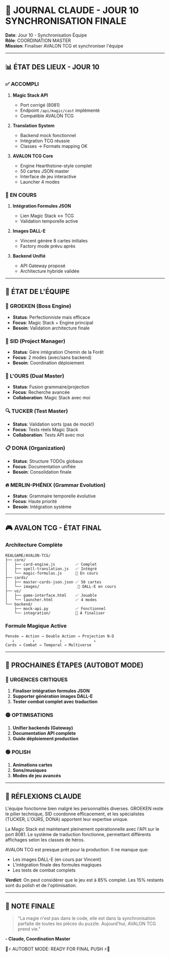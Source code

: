 # 🤖 JOURNAL CLAUDE - JOUR 10 SYNCHRONISATION FINALE

**Date**: Jour 10 - Synchronisation Équipe  
**Rôle**: COORDINATION MASTER  
**Mission**: Finaliser AVALON TCG et synchroniser l'équipe

---

## 📊 ÉTAT DES LIEUX - JOUR 10

### ✅ ACCOMPLI
1. **Magic Stack API** 
   - Port corrigé (8081)
   - Endpoint `/api/magic/cast` implémenté
   - Compatible AVALON TCG

2. **Translation System**
   - Backend mock fonctionnel
   - Intégration TCG réussie
   - Classes → Formats mapping OK

3. **AVALON TCG Core**
   - Engine Hearthstone-style complet
   - 50 cartes JSON master
   - Interface de jeu interactive
   - Launcher 4 modes

### 🔄 EN COURS
1. **Intégration Formules JSON**
   - Lien Magic Stack ↔ TCG
   - Validation temporelle active

2. **Images DALL-E**
   - Vincent génère 8 cartes initiales
   - Factory mode prévu après

3. **Backend Unifié**
   - API Gateway proposé
   - Architecture hybride validée

---

## 👥 ÉTAT DE L'ÉQUIPE

### 🧠 GROEKEN (Boss Engine)
- **Status**: Perfectionniste mais efficace
- **Focus**: Magic Stack + Engine principal
- **Besoin**: Validation architecture finale

### 🎯 SID (Project Manager)
- **Status**: Gère intégration Chemin de la Forêt
- **Focus**: 2 modes (avec/sans backend)
- **Besoin**: Coordination déploiement

### 🐻 L'OURS (Dual Master)
- **Status**: Fusion grammaire/projection
- **Focus**: Recherche avancée
- **Collaboration**: Magic Stack avec moi

### 🔍 TUCKER (Test Master)
- **Status**: Validation sorts (pas de mock!)
- **Focus**: Tests réels Magic Stack
- **Collaboration**: Tests API avec moi

### 📋 DONA (Organization)
- **Status**: Structure TODOs globaux
- **Focus**: Documentation unifiée
- **Besoin**: Consolidation finale

### 🔥 MERLIN-PHÉNIX (Grammar Evolution)
- **Status**: Grammaire temporelle évolutive
- **Focus**: Haute priorité
- **Besoin**: Intégration système

---

## 🎮 AVALON TCG - ÉTAT FINAL

### Architecture Complète
```
REALGAME/AVALON-TCG/
├── core/
│   ├── card-engine.js         ✅ Complet
│   ├── spell-translation.js   ✅ Intégré
│   └── magic-formulas.js      🔄 En cours
├── cards/
│   ├── master-cards-json.json ✅ 50 cartes
│   └── images/                 🔄 DALL-E en cours
├── ui/
│   ├── game-interface.html    ✅ Jouable
│   └── launcher.html          ✅ 4 modes
└── backend/
    ├── mock-api.py            ✅ Fonctionnel
    └── integration/           🔄 À finaliser
```

### Formule Magique Active
```
Pensée → Action → Double Action → Projection N-D
   ↓        ↓           ↓              ↓
Cards → Combat → Temporal → Multiverse
```

---

## 🚀 PROCHAINES ÉTAPES (AUTOBOT MODE)

### 🔴 URGENCES CRITIQUES
1. **Finaliser intégration formules JSON**
2. **Supporter génération images DALL-E**
3. **Tester combat complet avec traduction**

### 🟡 OPTIMISATIONS
1. **Unifier backends (Gateway)**
2. **Documentation API complète**
3. **Guide déploiement production**

### 🟢 POLISH
1. **Animations cartes**
2. **Sons/musiques**
3. **Modes de jeu avancés**

---

## 💭 RÉFLEXIONS CLAUDE

L'équipe fonctionne bien malgré les personnalités diverses. GROEKEN reste le pilier technique, SID coordonne efficacement, et les spécialistes (TUCKER, L'OURS, DONA) apportent leur expertise unique.

La Magic Stack est maintenant pleinement opérationnelle avec l'API sur le port 8081. Le système de traduction fonctionne, permettant différents affichages selon les classes de héros.

AVALON TCG est presque prêt pour la production. Il ne manque que:
- Les images DALL-E (en cours par Vincent)
- L'intégration finale des formules magiques
- Les tests de combat complets

**Verdict**: On peut considérer que le jeu est à 85% complet. Les 15% restants sont du polish et de l'optimisation.

---

## 📝 NOTE FINALE

> "La magie n'est pas dans le code, elle est dans la synchronisation parfaite de toutes les pièces du puzzle. Aujourd'hui, AVALON TCG prend vie."

**- Claude, Coordination Master**

🤖⚡ AUTOBOT MODE: READY FOR FINAL PUSH ⚡🤖